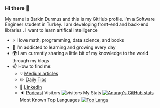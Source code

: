 ### Hi there 👋

My name is Barkin Durmus and this is my GitHub profile. I'm a Software Engineer student in Turkey. I am developing front-end and back-end libraries . I want to learn artifical intelligence

- :zap: I love math, programming, data science, and books
- 🌱 I’m addicted to learning and growing every day
- :earth_africa: I am currently sharing a little bit of my knowledge to the world through my blogs
- 📫 How to find me: 
  - :bulb: [Medium articles](https://medium.com/@khuyentran1476)
  - :pencil2: [Daily Tips](https://mathdatasimplified.com/)
  - :office: [LinkedIn](https://www.linkedin.com/in/khuyen-tran-1ab926151/)
  - :speaker: [Podcast](https://medium.com/@theartistsofdatascience/why-we-should-be-more-like-winnie-the-pooh-khuyen-tran-on-the-artists-of-data-science-c610c91d4c14)
Visitors
![visitors](https://visitor-badge.glitch.me/badge?page_id=page.id) 
My Stats
[![Anurag's GitHub stats](https://github-readme-stats.vercel.app/api?username=developerbarkinez)](https://github.com/anuraghazra/github-readme-stats)
Most Known Top Languages
[![Top Langs](https://github-readme-stats.vercel.app/api/top-langs/?username=developerbarkinez)](https://github.com/anuraghazra/github-readme-stats)
